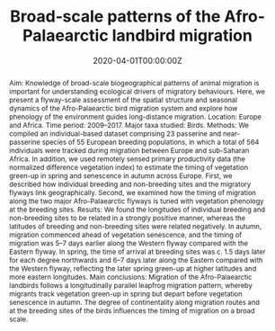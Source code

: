 ---
title: Broad‐scale patterns of the Afro‐Palaearctic landbird migration
authors:
- Martins Briedis
- Silke Bauer
- Peter Adamík
- José A Alves
- Joana S Costa
- Tamara Emmenegger
- Lars Gustafsson
- Jaroslav Koleček
- Miloš Krist
- Felix Liechti
- admin
- Christoph M Meier
- Petr Procházka
- Steffen Hahn
author_notes: ""
date: "2020-04-01T00:00:00Z"
doi: ""

# Schedule page publish date (NOT publication's date).
publishDate: "2020-04-01T00:00:00Z"

# Publication type.
# Legend: 0 = Uncategorized; 1 = Conference paper; 2 = Journal article;
# 3 = Preprint / Working Paper; 4 = Report; 5 = Book; 6 = Book section;
# 7 = Thesis; 8 = Patent
publication_types: ["2"]

# Publication name and optional abbreviated publication name.
publication: "*Global Ecology and Biogeography*"
publication_short: ""

abstract: "Aim: 
Knowledge of broad-scale biogeographical patterns of animal migration is important for understanding ecological drivers of migratory behaviours. Here, we present a flyway-scale assessment of the spatial structure and seasonal dynamics of the Afro-Palaearctic bird migration system and explore how phenology of the environment guides long-distance migration.

Location: 
Europe and Africa.

Time period: 
2009–2017.

Major taxa studied: 
Birds.

Methods: 
We compiled an individual-based dataset comprising 23 passerine and near-passerine species of 55 European breeding populations, in which a total of 564 individuals were tracked during migration between Europe and sub-Saharan Africa. In addition, we used remotely sensed primary productivity data (the normalized difference vegetation index) to estimate the timing of vegetation green-up in spring and senescence in autumn across Europe. First, we described how individual breeding and non-breeding sites and the migratory flyways link geographically. Second, we examined how the timing of migration along the two major Afro-Palaearctic flyways is tuned with vegetation phenology at the breeding sites.

Results: 
We found the longitudes of individual breeding and non-breeding sites to be related in a strongly positive manner, whereas the latitudes of breeding and non-breeding sites were related negatively. In autumn, migration commenced ahead of vegetation senescence, and the timing of migration was 5–7 days earlier along the Western flyway compared with the Eastern flyway. In spring, the time of arrival at breeding sites was c. 1.5 days later for each degree northwards and 6–7 days later along the Eastern compared with the Western flyway, reflecting the later spring green-up at higher latitudes and more eastern longitudes.

Main conclusions: 
Migration of the Afro-Palaearctic landbirds follows a longitudinally parallel leapfrog migration pattern, whereby migrants track vegetation green-up in spring but depart before vegetation senescence in autumn. The degree of continentality along migration routes and at the breeding sites of the birds influences the timing of migration on a broad scale."

# Summary. An optional shortened abstract.
summary:

tags:
- Migration
- Macroecology
featured: false

links:
- name: "Link"
url: ''
url_pdf: ''
url_code: ''
url_dataset: ''
url_poster: ''
url_project: ''
url_slides: ''
url_source: ''
url_video: ''

# Featured image
# To use, add an image named `featured.jpg/png` to your page's folder. 
image:
  caption: ''
focal_point: ""
preview_only: false

# Associated Projects (optional).
#   Associate this publication with one or more of your projects.
#   Simply enter your project's folder or file name without extension.
#   E.g. `internal-project` references `content/project/internal-project/index.md`.
#   Otherwise, set `projects: []`.
projects: []

# Slides (optional).
#   Associate this publication with Markdown slides.
#   Simply enter your slide deck's filename without extension.
#   E.g. `slides: "example"` references `content/slides/example/index.md`.
#   Otherwise, set `slides: ""`.
slides: ""
---